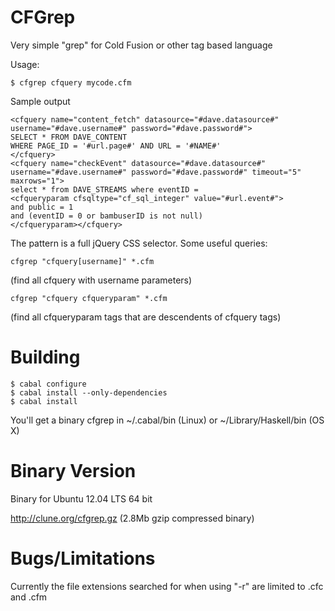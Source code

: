 CFGrep
==========

Very simple "grep" for Cold Fusion or other tag based language

Usage:
```
$ cfgrep cfquery mycode.cfm
```

Sample output
```
<cfquery name="content_fetch" datasource="#dave.datasource#" username="#dave.username#" password="#dave.password#">
SELECT * FROM DAVE_CONTENT
WHERE PAGE_ID = '#url.page#' AND URL = '#NAME#'
</cfquery>
<cfquery name="checkEvent" datasource="#dave.datasource#" username="#dave.username#" password="#dave.password#" timeout="5" maxrows="1">
select * from DAVE_STREAMS where eventID =
<cfqueryparam cfsqltype="cf_sql_integer" value="#url.event#">
and public = 1
and (eventID = 0 or bambuserID is not null)
</cfqueryparam></cfquery>
```

The pattern is a full jQuery CSS selector. Some useful queries:
```
cfgrep "cfquery[username]" *.cfm
```
(find all cfquery with username parameters)
```
cfgrep "cfquery cfqueryparam" *.cfm
```
(find all cfqueryparam tags that are descendents of cfquery tags)

Building
========


```
$ cabal configure
$ cabal install --only-dependencies
$ cabal install
```
You'll get a binary cfgrep in ~/.cabal/bin (Linux) or ~/Library/Haskell/bin (OS X)

Binary Version
==============

Binary for Ubuntu 12.04 LTS 64 bit

http://clune.org/cfgrep.gz   (2.8Mb gzip compressed binary)

Bugs/Limitations
================

Currently the file extensions searched for when using "-r" are limited to .cfc and .cfm



